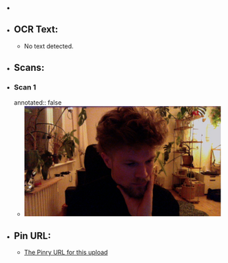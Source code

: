 -
- ## OCR Text:
	- No text detected.
- ## Scans:
- ### Scan 1
  annotated:: false
	- ![./assets/scans/2025-03-01T22-43-26-5102.jpg](./assets/scans/2025-03-01T22-43-26-5102.jpg)
- ## Pin URL:
	- [The Pinry URL for this upload](https://pinry.petau.net/pins/223/)